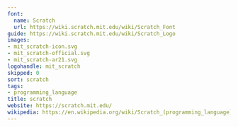 ```yaml
---
font:
  name: Scratch
  url: https://wiki.scratch.mit.edu/wiki/Scratch_Font
guide: https://wiki.scratch.mit.edu/wiki/Scratch_Logo
images:
- mit_scratch-icon.svg
- mit_scratch-official.svg
- mit_scratch-ar21.svg
logohandle: mit_scratch
skipped: 0
sort: scratch
tags:
- programming_language
title: scratch
website: https://scratch.mit.edu/
wikipedia: https://en.wikipedia.org/wiki/Scratch_(programming_language)
---
```

